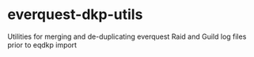 # everquest-dkp-utils
Utilities for merging and de-duplicating everquest Raid and Guild log files prior to eqdkp import
